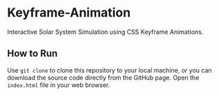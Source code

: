 # Keyframe-Animation
Interactive Solar System Simulation using CSS Keyframe Animations.

## How to Run
Use `git clone` to clone this repository to your local machine, or you can download the source code directly from the GitHub page.
Open the `index.html` file in your web browser.
